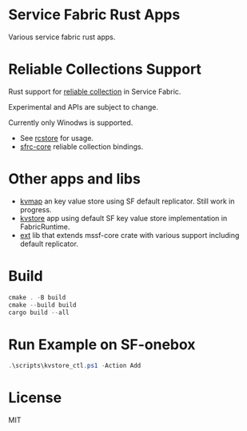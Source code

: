 # Service Fabric Rust Apps
Various service fabric rust apps.

# Reliable Collections Support
Rust support for [reliable collection](https://learn.microsoft.com/en-us/azure/service-fabric/service-fabric-reliable-services-reliable-collections) in Service Fabric.

Experimental and APIs are subject to change.

Currently only Winodws is supported.

* See [rcstore](crates\samples\rcstore) for usage.
* [sfrc-core](crates\libs\core) reliable collection bindings.

# Other apps and libs
* [kvmap](crates\samples\kvmap) an key value store using SF default replicator. Still work in progress.
* [kvstore](crates\samples\kvstore) app using default SF key value store implementation in FabricRuntime.
* [ext](crates\libs\mssf-ext) lib that extends mssf-core crate with various support including default replicator.

# Build
```ps1
cmake . -B build
cmake --build build
cargo build --all
```

# Run Example on SF-onebox
```ps1
.\scripts\kvstore_ctl.ps1 -Action Add
```

# License
MIT

